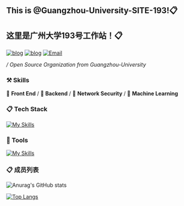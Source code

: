 ## This is @Guangzhou-University-SITE-193!📋

## 这里是广州大学193号工作站！📋

[![blog](https://img.shields.io/badge/HOST-GZHU-blue.svg)](https://www.gzhu.edu.cn/)
[![blog](https://img.shields.io/badge/站长博客-zhongye1.github.io-orange.svg)](zhongye1.github.io)
[![Email](https://img.shields.io/badge/网站-GZHU.site.193-cyan.svg)](zhongye@e.gzhu.edu.cn)


 */ Open Source Organization from Guangzhou-University*



### ⚒ Skills

🥪 **Front End** / 🥗 **Backend** / 🍊 **Network Security** / 🍑 **Machine Learning**



### 📋 Tech Stack

[![My Skills](https://skillicons.dev/icons?i=c,go,rust,python,arduino,lua,nodejs,php,react,next,vue,nuxt,angular,express,tailwindcss,redux,bootstrap,html,css,js,jquery,ts,less,scss,fastapi,django,flask,pytorch,tensorflow,opencv,qt,electron,tauri,threejs)](https://skillicons.dev)

### 🔨 Tools

[![My Skills](https://skillicons.dev/icons?i=mysql,sqlite,redis,postgresql,rabbitmq,docker,kubernetes,nginx,git,npm,pnpm,yarn,vite,vitest,webpack,babel,cmake,anaconda,github,grafana,githubactions,jenkins,figma,aws,azure,gcp,cloudflare,vercel,netlify,heroku)](https://skillicons.dev)

### 📋 成员列表

![Anurag's GitHub stats](https://github-readme-stats.vercel.app/api?username=Zhongye1&count_private=true)

[![Top Langs](https://github-readme-stats.vercel.app/api/top-langs/?username=anuraghazra)](https://github.com/Zhongye1/Zhongye1.github.io)


<div class="github-card" data-github="zhongye1" data-width="400" data-height="150" data-theme="default"></div>
<script src="//cdn.jsdelivr.net/github-cards/latest/widget.js"></script>
<style>
    .github-card-container {
    display: flex;
    justify-content: center;
    align-items: center;
    margin: 20px 0; /* 上下边距 */
}

.github-card {
    width: 400px;
    height: 200px;
    border: 1px solid #e1e4e8; /* 边框 */
    border-radius: 8px; /* 圆角 */
    box-shadow: 0 4px 8px rgba(0, 0, 0, 0.1); /* 阴影 */
    background-color: #fff; /* 背景颜色 */
    transition: transform 0.3s ease, box-shadow 0.3s ease; /* 动画效果 */
}

.github-card:hover {
    transform: translateY(-5px); /* 鼠标悬停时上移 */
    box-shadow: 0 6px 12px rgba(0, 0, 0, 0.2); /* 鼠标悬停时阴影加深 */
}
</style>
